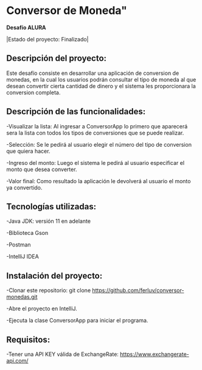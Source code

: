 # Conversor de Moneda"
**Desafío ALURA**

|Estado del proyecto: Finalizado|

## Descripción del proyecto:

Este desafío consiste en desarrollar una aplicación de conversion de monedas, en la cual los usuarios podrán consultar el tipo de moneda al que desean convertir cierta cantidad de dinero y el sistema les proporcionara la conversion completa.

## Descripción de las funcionalidades:

-Visualizar la lista: Al ingresar a ConversorApp lo primero que aparecerá sera la lista con todos los tipos de conversiones que se puede realizar.

-Selección: Se le pedirá al usuario elegir el número del tipo de conversion que quiera hacer.

-Ingreso del monto: Luego el sistema le pedirá al usuario especificar el monto que desea converter.

-Valor final: Como resultado la aplicación le devolverá al usuario el monto ya convertido.

## Tecnologías utilizadas:

-Java JDK: versión 11 en adelante

-Biblioteca Gson

-Postman

-IntelliJ IDEA

## Instalación del proyecto:

-Clonar este repositorio: git clone https://github.com/ferluv/conversor-monedas.git

-Abre el proyecto en IntelliJ.

-Ejecuta la clase ConversorApp para iniciar el programa.

## Requisitos:

-Tener una API KEY válida de ExchangeRate: https://www.exchangerate-api.com/
